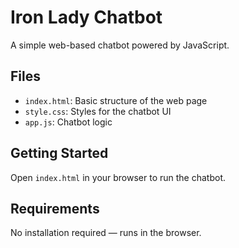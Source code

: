 # Iron Lady Chatbot

A simple web-based chatbot powered by JavaScript.

## Files

- `index.html`: Basic structure of the web page
- `style.css`: Styles for the chatbot UI
- `app.js`: Chatbot logic

## Getting Started

Open `index.html` in your browser to run the chatbot.

## Requirements

No installation required — runs in the browser.
